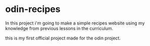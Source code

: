 # odin-recipes
In this project i'm going to make a simple recipes website using my knowledge from previous lessons in the curriculum.

this is my first official project made for the odin project.